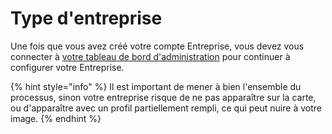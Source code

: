 # Type d'entreprise

Une fois que vous avez créé votre compte Entreprise, vous devez vous connecter à [votre tableau de bord d'administration](https://guide.openfoodnetwork.org/v/fr/basic-features/dashboard) pour continuer à configurer votre Entreprise.&#x20;

{% hint style="info" %}
Il est important de mener à bien l'ensemble du processus, sinon votre entreprise risque de ne pas apparaître sur la carte, ou d'apparaître avec un profil partiellement rempli, ce qui peut nuire à votre image.
{% endhint %}

